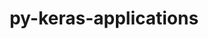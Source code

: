 ---
title: "py-keras-applications"
layout: cache
categories: [package, develop-2024-02-04]
meta: {"versions": ["1.0.8"], "compilers": ["apple-clang@=15.0.0", "gcc@=11.4.0"], "oss": ["ubuntu22.04", "ventura"], "platforms": ["darwin", "linux"], "targets": ["aarch64", "x86_64_v3"], "stacks": ["ml-darwin-aarch64-mps", "ml-linux-x86_64-cpu", "ml-linux-x86_64-cuda", "ml-linux-x86_64-rocm", "root"], "num_specs": 2, "num_specs_by_stack": {"ml-darwin-aarch64-mps": 1, "root": 2, "ml-linux-x86_64-cpu": 1, "ml-linux-x86_64-cuda": 1, "ml-linux-x86_64-rocm": 1}}
spec_details: [{"hash": "ggdh7e3ldigpt5nywnjbz2xejwm4fs2x", "compiler": "apple-clang@=15.0.0", "versions": ["1.0.8"], "os": "ventura", "platform": "darwin", "target": "aarch64", "variants": ["build_system=python_pip"], "stacks": ["ml-darwin-aarch64-mps", "root"], "size": "-", "tarball": "https://binaries.spack.io/releases/develop-2024-02-04/build_cache/darwin-ventura-aarch64/apple-clang-15.0.0/py-keras-applications-1.0.8/darwin-ventura-aarch64-apple-clang-15.0.0-py-keras-applications-1.0.8-ggdh7e3ldigpt5nywnjbz2xejwm4fs2x.spack"}, {"hash": "dwxr66ly3wbq4tpswwzavgdagjh3zz72", "compiler": "gcc@=11.4.0", "versions": ["1.0.8"], "os": "ubuntu22.04", "platform": "linux", "target": "x86_64_v3", "variants": ["build_system=python_pip"], "stacks": ["ml-linux-x86_64-cpu", "ml-linux-x86_64-cuda", "ml-linux-x86_64-rocm", "root"], "size": "-", "tarball": "https://binaries.spack.io/releases/develop-2024-02-04/build_cache/linux-ubuntu22.04-x86_64_v3/gcc-11.4.0/py-keras-applications-1.0.8/linux-ubuntu22.04-x86_64_v3-gcc-11.4.0-py-keras-applications-1.0.8-dwxr66ly3wbq4tpswwzavgdagjh3zz72.spack"}]
---